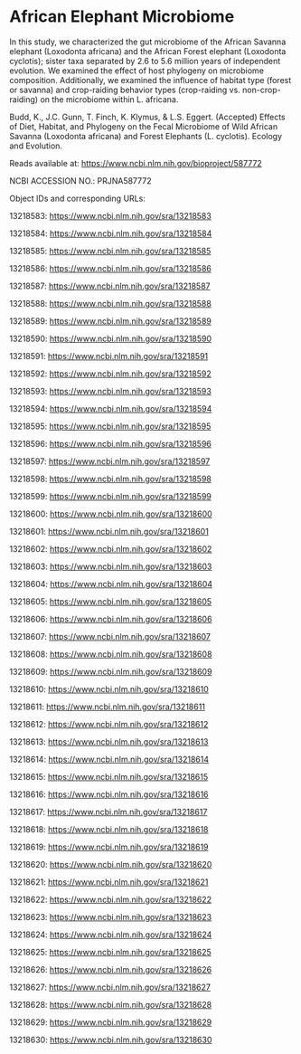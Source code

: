 # African Elephant Microbiome

In this study, we characterized the gut microbiome of the African Savanna elephant (Loxodonta africana) and the African Forest elephant (Loxodonta cyclotis); sister taxa separated by 2.6 to 5.6 million years of independent evolution. We examined the effect of host phylogeny on microbiome composition. Additionally, we examined the influence of habitat type (forest or savanna) and crop-raiding behavior types (crop-raiding vs. non-crop-raiding) on the microbiome within L. africana. 

Budd, K., J.C. Gunn, T. Finch, K. Klymus, & L.S. Eggert. (Accepted) Effects of Diet, Habitat, and Phylogeny on the Fecal Microbiome of Wild African Savanna (Loxodonta africana) and Forest Elephants (L. cyclotis). Ecology and Evolution.

Reads available at: https://www.ncbi.nlm.nih.gov/bioproject/587772

NCBI ACCESSION NO.: PRJNA587772

Object IDs and corresponding URLs:

13218583: https://www.ncbi.nlm.nih.gov/sra/13218583

13218584: https://www.ncbi.nlm.nih.gov/sra/13218584

13218585: https://www.ncbi.nlm.nih.gov/sra/13218585

13218586: https://www.ncbi.nlm.nih.gov/sra/13218586

13218587: https://www.ncbi.nlm.nih.gov/sra/13218587

13218588: https://www.ncbi.nlm.nih.gov/sra/13218588

13218589: https://www.ncbi.nlm.nih.gov/sra/13218589

13218590: https://www.ncbi.nlm.nih.gov/sra/13218590

13218591: https://www.ncbi.nlm.nih.gov/sra/13218591

13218592: https://www.ncbi.nlm.nih.gov/sra/13218592

13218593: https://www.ncbi.nlm.nih.gov/sra/13218593

13218594: https://www.ncbi.nlm.nih.gov/sra/13218594

13218595: https://www.ncbi.nlm.nih.gov/sra/13218595

13218596: https://www.ncbi.nlm.nih.gov/sra/13218596

13218597: https://www.ncbi.nlm.nih.gov/sra/13218597

13218598: https://www.ncbi.nlm.nih.gov/sra/13218598

13218599: https://www.ncbi.nlm.nih.gov/sra/13218599

13218600: https://www.ncbi.nlm.nih.gov/sra/13218600

13218601: https://www.ncbi.nlm.nih.gov/sra/13218601

13218602: https://www.ncbi.nlm.nih.gov/sra/13218602

13218603: https://www.ncbi.nlm.nih.gov/sra/13218603

13218604: https://www.ncbi.nlm.nih.gov/sra/13218604

13218605: https://www.ncbi.nlm.nih.gov/sra/13218605

13218606: https://www.ncbi.nlm.nih.gov/sra/13218606

13218607: https://www.ncbi.nlm.nih.gov/sra/13218607

13218608: https://www.ncbi.nlm.nih.gov/sra/13218608

13218609: https://www.ncbi.nlm.nih.gov/sra/13218609

13218610: https://www.ncbi.nlm.nih.gov/sra/13218610

13218611: https://www.ncbi.nlm.nih.gov/sra/13218611

13218612: https://www.ncbi.nlm.nih.gov/sra/13218612

13218613: https://www.ncbi.nlm.nih.gov/sra/13218613

13218614: https://www.ncbi.nlm.nih.gov/sra/13218614

13218615: https://www.ncbi.nlm.nih.gov/sra/13218615

13218616: https://www.ncbi.nlm.nih.gov/sra/13218616

13218617: https://www.ncbi.nlm.nih.gov/sra/13218617

13218618: https://www.ncbi.nlm.nih.gov/sra/13218618

13218619: https://www.ncbi.nlm.nih.gov/sra/13218619

13218620: https://www.ncbi.nlm.nih.gov/sra/13218620

13218621: https://www.ncbi.nlm.nih.gov/sra/13218621

13218622: https://www.ncbi.nlm.nih.gov/sra/13218622

13218623: https://www.ncbi.nlm.nih.gov/sra/13218623

13218624: https://www.ncbi.nlm.nih.gov/sra/13218624

13218625: https://www.ncbi.nlm.nih.gov/sra/13218625

13218626: https://www.ncbi.nlm.nih.gov/sra/13218626

13218627: https://www.ncbi.nlm.nih.gov/sra/13218627

13218628: https://www.ncbi.nlm.nih.gov/sra/13218628

13218629: https://www.ncbi.nlm.nih.gov/sra/13218629

13218630: https://www.ncbi.nlm.nih.gov/sra/13218630

